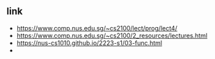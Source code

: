 ## link
* https://www.comp.nus.edu.sg/~cs2100/lect/prog/lect4/
* https://www.comp.nus.edu.sg/~cs2100/2_resources/lectures.html
* https://nus-cs1010.github.io/2223-s1/03-func.html
* 
